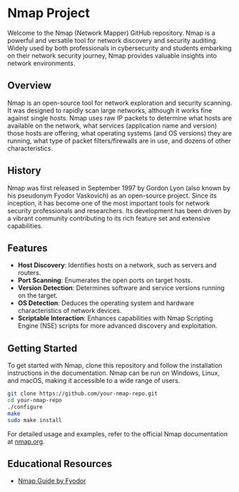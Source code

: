 # Nmap Project

Welcome to the Nmap (Network Mapper) GitHub repository. Nmap is a powerful and versatile tool for network discovery and security auditing. Widely used by both professionals in cybersecurity and students embarking on their network security journey, Nmap provides valuable insights into network environments.

## Overview

Nmap is an open-source tool for network exploration and security scanning. It was designed to rapidly scan large networks, although it works fine against single hosts. Nmap uses raw IP packets to determine what hosts are available on the network, what services (application name and version) those hosts are offering, what operating systems (and OS versions) they are running, what type of packet filters/firewalls are in use, and dozens of other characteristics.

## History

Nmap was first released in September 1997 by Gordon Lyon (also known by his pseudonym Fyodor Vaskovich) as an open-source project. Since its inception, it has become one of the most important tools for network security professionals and researchers. Its development has been driven by a vibrant community contributing to its rich feature set and extensive capabilities.

## Features

- **Host Discovery**: Identifies hosts on a network, such as servers and routers.
- **Port Scanning**: Enumerates the open ports on target hosts.
- **Version Detection**: Determines software and service versions running on the target.
- **OS Detection**: Deduces the operating system and hardware characteristics of network devices.
- **Scriptable Interaction**: Enhances capabilities with Nmap Scripting Engine (NSE) scripts for more advanced discovery and exploitation.

## Getting Started

To get started with Nmap, clone this repository and follow the installation instructions in the documentation. Nmap can be run on Windows, Linux, and macOS, making it accessible to a wide range of users.

```bash
git clone https://github.com/your-nmap-repo.git
cd your-nmap-repo
./configure
make
sudo make install
```

For detailed usage and examples, refer to the official Nmap documentation at [nmap.org](https://nmap.org/).

## Educational Resources

- [Nmap Guide by Fyodor](https://nmap.org/book)
